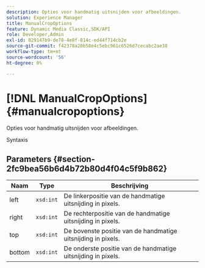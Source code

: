 ```yaml
---
description: Opties voor handmatig uitsnijden voor afbeeldingen.
solution: Experience Manager
title: ManualCropOptions
feature: Dynamic Media Classic,SDK/API
role: Developer,Admin
exl-id: 829147b9-de78-4e8f-814c-ed44f714cb2e
source-git-commit: f42378a20b58e4c5ebc961c6526d7cecabc2ae38
workflow-type: tm+mt
source-wordcount: '56'
ht-degree: 0%

---
```


# [!DNL ManualCropOptions]{#manualcropoptions}

Opties voor handmatig uitsnijden voor afbeeldingen.

Syntaxis

## Parameters {#section-2fc9bea56b6d4b72b80d4f04c5f9b862}

| Naam | Type | Beschrijving |
|---|---|---|
| left | `xsd:int` | De linkerpositie van de handmatige uitsnijding in pixels. |
| right | `xsd:int` | De rechterpositie van de handmatige uitsnijding in pixels. |
| top | `xsd:int` | De bovenste positie van de handmatige uitsnijding in pixels. |
| bottom | `xsd:int` | De onderste positie van de handmatige uitsnijding in pixels. |
